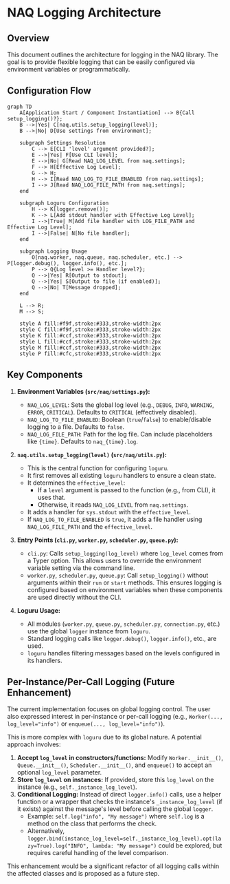 # NAQ Logging Architecture

## Overview

This document outlines the architecture for logging in the NAQ library. The goal is to provide flexible logging that can be easily configured via environment variables or programmatically.

## Configuration Flow

```mermaid
graph TD
    A[Application Start / Component Instantiation] --> B{Call setup_logging()?};
    B -->|Yes| C[naq.utils.setup_logging(level)];
    B -->|No| D[Use settings from environment];

    subgraph Settings Resolution
        C --> E[CLI 'level' argument provided?];
        E -->|Yes| F[Use CLI level];
        E -->|No| G[Read NAQ_LOG_LEVEL from naq.settings];
        F --> H[Effective Log Level];
        G --> H;
        H --> I[Read NAQ_LOG_TO_FILE_ENABLED from naq.settings];
        I --> J[Read NAQ_LOG_FILE_PATH from naq.settings];
    end

    subgraph Loguru Configuration
        H --> K[logger.remove()];
        K --> L[Add stdout handler with Effective Log Level];
        I -->|True| M[Add file handler with LOG_FILE_PATH and Effective Log Level];
        I -->|False| N[No file handler];
    end

    subgraph Logging Usage
        O[naq.worker, naq.queue, naq.scheduler, etc.] --> P[logger.debug(), logger.info(), etc.];
        P --> Q{Log level >= Handler level?};
        Q -->|Yes| R[Output to stdout];
        Q -->|Yes| S[Output to file (if enabled)];
        Q -->|No| T[Message dropped];
    end

    L --> R;
    M --> S;

    style A fill:#f9f,stroke:#333,stroke-width:2px
    style C fill:#f9f,stroke:#333,stroke-width:2px
    style K fill:#ccf,stroke:#333,stroke-width:2px
    style L fill:#ccf,stroke:#333,stroke-width:2px
    style M fill:#ccf,stroke:#333,stroke-width:2px
    style P fill:#cfc,stroke:#333,stroke-width:2px
```

## Key Components

1.  **Environment Variables (`src/naq/settings.py`):**
    *   `NAQ_LOG_LEVEL`: Sets the global log level (e.g., `DEBUG`, `INFO`, `WARNING`, `ERROR`, `CRITICAL`). Defaults to `CRITICAL` (effectively disabled).
    *   `NAQ_LOG_TO_FILE_ENABLED`: Boolean (`true`/`false`) to enable/disable logging to a file. Defaults to `false`.
    *   `NAQ_LOG_FILE_PATH`: Path for the log file. Can include placeholders like `{time}`. Defaults to `naq_{time}.log`.

2.  **`naq.utils.setup_logging(level)` (`src/naq/utils.py`):**
    *   This is the central function for configuring `loguru`.
    *   It first removes all existing `loguru` handlers to ensure a clean state.
    *   It determines the `effective_level`:
        *   If a `level` argument is passed to the function (e.g., from CLI), it uses that.
        *   Otherwise, it reads `NAQ_LOG_LEVEL` from `naq.settings`.
    *   It adds a handler for `sys.stdout` with the `effective_level`.
    *   If `NAQ_LOG_TO_FILE_ENABLED` is `true`, it adds a file handler using `NAQ_LOG_FILE_PATH` and the `effective_level`.

3.  **Entry Points (`cli.py`, `worker.py`, `scheduler.py`, `queue.py`):**
    *   `cli.py`: Calls `setup_logging(log_level)` where `log_level` comes from a Typer option. This allows users to override the environment variable setting via the command line.
    *   `worker.py`, `scheduler.py`, `queue.py`: Call `setup_logging()` without arguments within their `run` or `start` methods. This ensures logging is configured based on environment variables when these components are used directly without the CLI.

4.  **Loguru Usage:**
    *   All modules (`worker.py`, `queue.py`, `scheduler.py`, `connection.py`, etc.) use the global `logger` instance from `loguru`.
    *   Standard logging calls like `logger.debug()`, `logger.info()`, etc., are used.
    *   `loguru` handles filtering messages based on the levels configured in its handlers.

## Per-Instance/Per-Call Logging (Future Enhancement)

The current implementation focuses on global logging control. The user also expressed interest in per-instance or per-call logging (e.g., `Worker(..., log_level="info")` or `enqueue(..., log_level="info")`).

This is more complex with `loguru` due to its global nature. A potential approach involves:

1.  **Accept `log_level` in constructors/functions:** Modify `Worker.__init__()`, `Queue.__init__()`, `Scheduler.__init__()`, and `enqueue()` to accept an optional `log_level` parameter.
2.  **Store `log_level` on instances:** If provided, store this `log_level` on the instance (e.g., `self._instance_log_level`).
3.  **Conditional Logging:** Instead of direct `logger.info()` calls, use a helper function or a wrapper that checks the instance's `_instance_log_level` (if it exists) against the message's level before calling the global `logger`.
    *   Example: `self.log("info", "My message")` where `self.log` is a method on the class that performs the check.
    *   Alternatively, `logger.bind(instance_log_level=self._instance_log_level).opt(lazy=True).log("INFO", lambda: "My message")` could be explored, but requires careful handling of the level comparison.

This enhancement would be a significant refactor of all logging calls within the affected classes and is proposed as a future step.